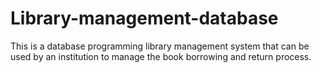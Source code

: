 # Library-management-database
This is a database programming library management system that can be used by an institution to manage the book borrowing and return process.
